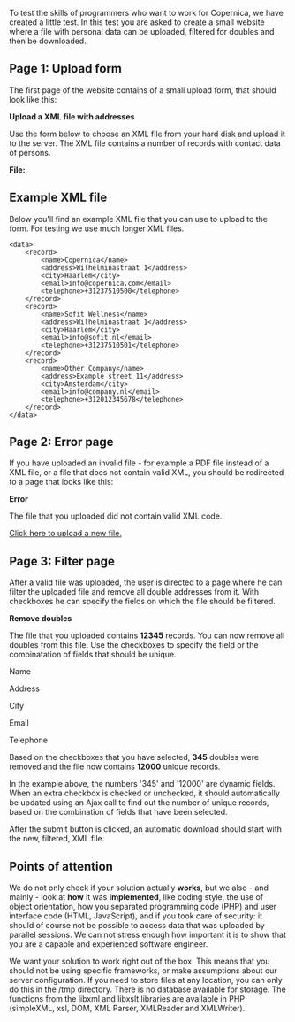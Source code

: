 To test the skills of programmers who want to work for Copernica, we
have created a little test. In this test you are asked to create a small
website where a file with personal data can be uploaded, filtered for
doubles and then be downloaded.

Page 1: Upload form
-------------------

The first page of the website contains of a small upload form, that
should look like this:

**Upload a XML file with addresses**

Use the form below to choose an XML file from your hard disk and upload
it to the server. The XML file contains a number of records with contact
data of persons.

**File:**

Example XML file
----------------

Below you'll find an example XML file that you can use to upload to the
form. For testing we use much longer XML files.

    <data>
        <record>
            <name>Copernica</name>
            <address>Wilhelminastraat 1</address>
            <city>Haarlem</city>
            <email>info@copernica.com</email>
            <telephone>+31237510500</telephone>
        </record>
        <record>
            <name>Sofit Wellness</name>
            <address>Wilhelminastraat 1</address>
            <city>Haarlem</city>
            <email>info@sofit.nl</email>
            <telephone>+31237510501</telephone>
        </record>
        <record>
            <name>Other Company</name>
            <address>Example street 11</address>
            <city>Amsterdam</city>
            <email>info@company.nl</email>
            <telephone>+312012345678</telephone>
        </record>
    </data>

Page 2: Error page
------------------

If you have uploaded an invalid file - for example a PDF file instead of
a XML file, or a file that does not contain valid XML, you should be
redirected to a page that looks like this:

**Error**

The file that you uploaded did not contain valid XML code.

[Click here to upload a new file.](# "Click here to upload a new file.")

Page 3: Filter page
-------------------

After a valid file was uploaded, the user is directed to a page where he
can filter the uploaded file and remove all double addresses from it.
With checkboxes he can specify the fields on which the file should be
filtered.

**Remove doubles**

The file that you uploaded contains **12345** records. You can now
remove all doubles from this file. Use the checkboxes to specify the
field or the combinatation of fields that should be unique.

Name

Address

City

Email

Telephone

Based on the checkboxes that you have selected, **345** doubles were
removed and the file now contains **12000** unique records.

In the example above, the numbers '345' and '12000' are dynamic fields.
When an extra checkbox is checked or unchecked, it should automatically
be updated using an Ajax call to find out the number of unique records,
based on the combination of fields that have been selected.

After the submit button is clicked, an automatic download should start
with the new, filtered, XML file.

Points of attention
-------------------

We do not only check if your solution actually **works**, but we also -
and mainly - look at **how** it was **implemented**, like coding style,
the use of object orientation, how you separated programming code (PHP)
and user interface code (HTML, JavaScript), and if you took care of
security: it should of course not be possible to access data that was
uploaded by parallel sessions. We can not stress enough how important it
is to show that you are a capable and experienced software engineer.

We want your solution to work right out of the box. This means that you
should not be using specific frameworks, or make assumptions about our
server configuration. If you need to store files at any location, you
can only do this in the /tmp directory. There is no database available
for storage. The functions from the libxml and libxslt libraries are
available in PHP (simpleXML, xsl, DOM, XML Parser, XMLReader and
XMLWriter).

